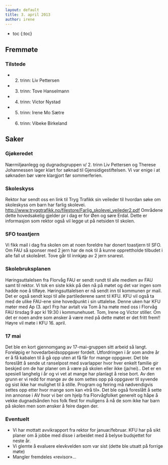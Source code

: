 ```yaml
---
layout: default
title: 3. april 2013
author: irene
---
```



* toc
{:toc}

Fremmøte
--------

### Tilstede

-   2. trinn: Liv Pettersen
-   3. trinn: Tove Hanselmann
-   4. trinn: Victor Nystad
-   5. trinn: Irene Mo Sætre
-   6. trinn: Vibeke Birkeland

Saker
-----

### Gjøkeredet

Nærmiljøanlegg og dugnadsgruppen v/ 2. trinn Liv Pettersen og Therese
Johannessen lager klart for søknad til Gjensidigestiftelsen. Vi var
enige i at søknaden bør være klargjort før sommerferien.

### Skoleskyss

Rektor har sendt oss en link til Tryg Trafikk sin veileder til hvordan
søke om skoleskyss om barn har farlig skolevei.
<http://www.tryggtrafikk.no/filestore/Farlig_skolevei_veileder2.pdf>
Områdene dette hovedsakelig gjelder pr i dag er for Øen og søre Erdal.
Dette er informasjon som rektor også vil legge ut på netsiden til
skolen.

### SFO toastjern

Vi fikk mail i dag fra skolen om at noen foreldre har donert toastjern
til SFO. Om FAU så sponser med 2 jern har de nok til å kunne
opprettholde tilbudet i alle fall ut skoleåret. Tove går til innkjøp av
2 jern snarest.

### Skolebruksplanen

Høringsuttalelsen fra Florvåg FAU er sendt rundt til alle medlem av FAU
samt til rektor. Vi tok en siste kikk på den nå på møtet og det var
ingen som hadde noe å tilføye. Høringsuttalelsen er nå sendt inn til
kommunen pr mail. Det er også sendt kopi til alle partilederene samt til
KFU. KFU vil også ta med de ulike FAU-ene sine hovedpunkt i sin
uttalelse. Denne uken har KFU møter med Ap (3. apr) Frp har avtalt via
Tom å ha møte med oss i Florvåg FAU tirsdag 9 apr kl 19:30 i
kommunehuset. Tom, Irene og Victor stiller. Om det er noen andre som
ønsker å være med på dette møtet er det fritt frem!! Høyre vil møte i
KFU 16. april.

### 17 mai

Det ble en kort gjennomgang av 17-mai-gruppen sitt arbeid så langt.
Foreløpig er hovedarbeidsoppgaver fordelt. Utfordringen i år som andre
år er å få kabalen til å gå opp uten at få får for mange oppgaver. Det
ble foreslått å sende ut ranselpost med svarlapper hvor hver enkelt
familie gir beskjed om de har planer om å være på skolen eller ikke
(ja/nei).. Det er en spesiell langhelg i år og vi vet at mange har
planlagt å reise bort. Av den grunn er vi redd for mange av de som
settes opp på oppgaver til syvende og sist ikke har mulighet til å
stille. Program og feiring må nødvendigvis settes opp etter hvor mange
som kan «trå til». Det ble også foreslått å sette inn annonse i AV hvor
vi ber om hjelp fra Florvågfolket generelt og håpe å vekke dugnadsånden
hos folk flest for muligens å nå de som ikke har barn på skolen men som
ønsker å feire dagen der.

### Eventuelt

-   Vi har mottatt avvikrapport fra rektor for januar/februar. KFU har
    på sikt planer om å jobbe med disse i arbeidet med å belyse
    budsjettet for neste år.
-   Vi glemte å evaluere elevkvelden som var sist (dette ble utsatt på
    forrige møte)
-   Mangler fremdeles «revisor»…
